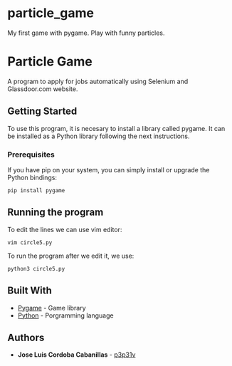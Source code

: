 # particle_game
My first game with pygame. Play with funny particles.

# Particle Game

A program to apply for jobs automatically using Selenium and Glassdoor.com website.

## Getting Started

To use this program, it is necesary to install a library called pygame. It can be installed as a Python library following the next instructions.

### Prerequisites

If you have pip on your system, you can simply install or upgrade the Python bindings:

```
pip install pygame
```

## Running the program
To edit the lines we can use vim editor:
```
vim circle5.py
```
To run the program after we edit it, we use:
```
python3 circle5.py
```
## Built With

* [Pygame](https://www.pygame.org) - Game library
* [Python](https://www.python.org/downloads/) - Porgramming language

## Authors

* **Jose Luis Cordoba Cabanillas** - [p3p31v](https://github.com/p3p31v)

